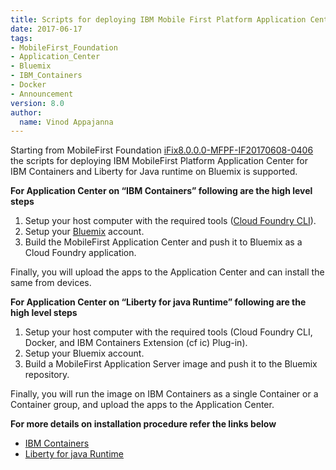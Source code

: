 ```yaml
---
title: Scripts for deploying IBM Mobile First Platform Application Center on Bluemix is released
date: 2017-06-17
tags:
- MobileFirst_Foundation
- Application_Center
- Bluemix
- IBM_Containers
- Docker
- Announcement
version: 8.0
author:
  name: Vinod Appajanna
---
```

Starting from MobileFirst Foundation [iFix8.0.0.0-MFPF-IF20170608-0406](https://mobilefirstplatform.ibmcloud.com/blog/2017/06/08/8-0-ifix-release/) the scripts for deploying IBM MobileFirst Platform Application Center for IBM Containers and Liberty for Java runtime on Bluemix is supported.


**For Application Center on “IBM Containers” following are the high level steps**


1. Setup your host computer with the required tools ([Cloud Foundry CLI](https://github.com/cloudfoundry/cli/releases)).
2. Setup your [Bluemix](https://console.bluemix.net) account.
3. Build the MobileFirst Application Center and push it to Bluemix as a Cloud Foundry application.

Finally, you will upload the apps to the Application Center and can install the same from devices.


**For Application Center on “Liberty for java Runtime” following are the high level steps**


1. Setup your host computer with the required tools (Cloud Foundry CLI, Docker, and IBM Containers Extension (cf ic) Plug-in).
2. Setup your Bluemix account.
3. Build a MobileFirst Application Server image and push it to the Bluemix repository.

Finally, you will run the image on IBM Containers as a single Container or a Container group, and upload the apps to the Application Center.

**For more details on installation procedure refer the links below**

* [IBM Containers](http://mobilefirstplatform.ibmcloud.com/tutorials/en/foundation/8.0/bluemix/mobilefirst-server-using-scripts/)
* [Liberty for java Runtime ](http://mobilefirstplatform.ibmcloud.com/tutorials/en/foundation/8.0/bluemix/mobilefirst-server-using-scripts-lbp/)
